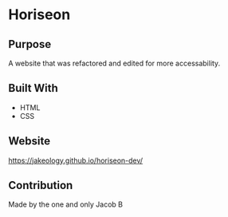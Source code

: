 # Horiseon

## Purpose
A website that was refactored and edited for more accessability. 

## Built With
* HTML
* CSS

## Website
https://jakeology.github.io/horiseon-dev/

## Contribution
Made by the one and only Jacob B
